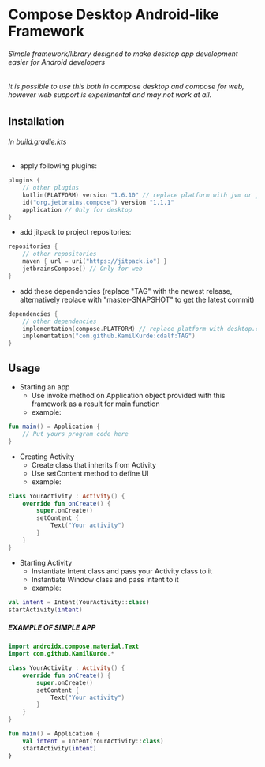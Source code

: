 # Compose Desktop Android-like Framework

###### Simple framework/library designed to make desktop app development easier for Android developers

###### It is possible to use this both in compose desktop and compose for web, however web support is experimental and may not work at all.

## Installation

###### In build.gradle.kts

* apply following plugins:

```kotlin
plugins {
	// other plugins
	kotlin(PLATFORM) version "1.6.10" // replace platform with jvm or js
	id("org.jetbrains.compose") version "1.1.1"
	application // Only for desktop
}
 ```

* add jitpack to project repositories:

```kotlin
repositories {
	// other repositories
	maven { url = uri("https://jitpack.io") }
	jetbrainsCompose() // Only for web
}
```

* add these dependencies (replace "TAG" with the newest release, alternatively replace with "master-SNAPSHOT" to get the latest commit)

```kotlin
dependencies {
	// other dependencies
	implementation(compose.PLATFORM) // replace platform with desktop.currentOs for desktop and with "web.core" for web
	implementation("com.github.KamilKurde:cdalf:TAG")
}
```

## Usage

* Starting an app
	* Use invoke method on Application object provided with this framework as a result for main function
	* example:

```kotlin
fun main() = Application {
	// Put yours program code here
}
```

* Creating Activity
	* Create class that inherits from Activity
	* Use setContent method to define UI
	* example:

```kotlin
class YourActivity : Activity() {
	override fun onCreate() {
		super.onCreate()
		setContent {
			Text("Your activity")
		}
	}
}
```

* Starting Activity
	* Instantiate Intent class and pass your Activity class to it
	* Instantiate Window class and pass Intent to it
	* example:

```kotlin
val intent = Intent(YourActivity::class)
startActivity(intent)
```

##### EXAMPLE OF SIMPLE APP

```kotlin
import androidx.compose.material.Text
import com.github.KamilKurde.*

class YourActivity : Activity() {
	override fun onCreate() {
		super.onCreate()
		setContent {
			Text("Your activity")
		}
	}
}

fun main() = Application {
	val intent = Intent(YourActivity::class)
	startActivity(intent)
}
```